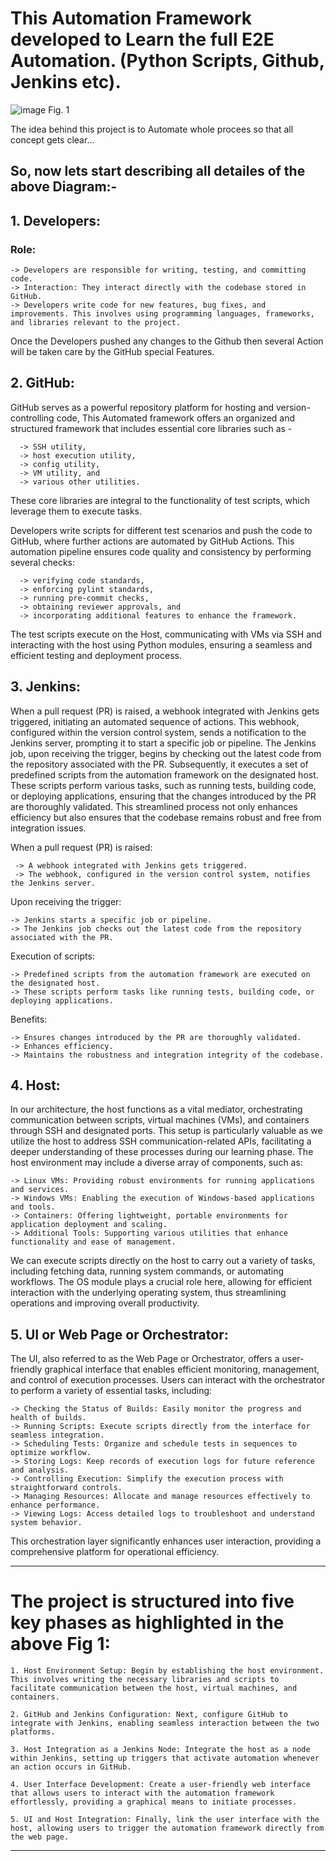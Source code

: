 # This Automation Framework developed to Learn the full E2E Automation. (Python Scripts, Github, Jenkins etc).

![image](https://github.com/user-attachments/assets/a07fda81-41f4-4d60-97c0-00b9856bb767) Fig. 1

The idea behind this project is to Automate whole procees so that all concept gets clear...

## So, now lets start describing all detailes of the above Diagram:-

## **1. Developers:**

### Role: 
    -> Developers are responsible for writing, testing, and committing code.
    -> Interaction: They interact directly with the codebase stored in GitHub. 
    -> Developers write code for new features, bug fixes, and improvements. This involves using programming languages, frameworks, and libraries relevant to the project.

Once the Developers pushed any changes to the Github then several Action will be taken care by the GitHub special Features.
 
## **2. GitHub:**

GitHub serves as a powerful repository platform for hosting and version-controlling code, This Automated framework offers an organized and structured framework that includes essential core libraries such as - 

      -> SSH utility, 
      -> host execution utility, 
      -> config utility, 
      -> VM utility, and 
      -> various other utilities. 

These core libraries are integral to the functionality of test scripts, which leverage them to execute tasks. 

Developers write scripts for different test scenarios and push the code to GitHub, where further actions are automated by GitHub Actions. 
This automation pipeline ensures code quality and consistency by performing several checks:

      -> verifying code standards, 
      -> enforcing pylint standards, 
      -> running pre-commit checks, 
      -> obtaining reviewer approvals, and 
      -> incorporating additional features to enhance the framework. 
      
The test scripts execute on the Host, communicating with VMs via SSH and interacting with the host using Python modules, ensuring a seamless and efficient testing and deployment process.

## **3. Jenkins:**

When a pull request (PR) is raised, a webhook integrated with Jenkins gets triggered, initiating an automated sequence of actions. This webhook, configured within the version control system, sends a notification to the Jenkins server, prompting it to start a specific job or pipeline. The Jenkins job, upon receiving the trigger, begins by checking out the latest code from the repository associated with the PR. Subsequently, it executes a set of predefined scripts from the automation framework on the designated host. These scripts perform various tasks, such as running tests, building code, or deploying applications, ensuring that the changes introduced by the PR are thoroughly validated. This streamlined process not only enhances efficiency but also ensures that the codebase remains robust and free from integration issues.

When a pull request (PR) is raised:

     -> A webhook integrated with Jenkins gets triggered.
     -> The webhook, configured in the version control system, notifies the Jenkins server.

Upon receiving the trigger:

    -> Jenkins starts a specific job or pipeline.
    -> The Jenkins job checks out the latest code from the repository associated with the PR.

Execution of scripts:

    -> Predefined scripts from the automation framework are executed on the designated host.
    -> These scripts perform tasks like running tests, building code, or deploying applications.

Benefits:

    -> Ensures changes introduced by the PR are thoroughly validated.
    -> Enhances efficiency.
    -> Maintains the robustness and integration integrity of the codebase.

## **4. Host:**

In our architecture, the host functions as a vital mediator, orchestrating communication between scripts, virtual machines (VMs), and containers through SSH and designated ports. This setup is particularly valuable as we utilize the host to address SSH communication-related APIs, facilitating a deeper understanding of these processes during our learning phase. The host environment may include a diverse array of components, such as:

    -> Linux VMs: Providing robust environments for running applications and services.
    -> Windows VMs: Enabling the execution of Windows-based applications and tools.
    -> Containers: Offering lightweight, portable environments for application deployment and scaling.
    -> Additional Tools: Supporting various utilities that enhance functionality and ease of management.

We can execute scripts directly on the host to carry out a variety of tasks, including fetching data, running system commands, or automating workflows. The OS module plays a crucial role here, allowing for efficient interaction with the underlying operating system, thus streamlining operations and improving overall productivity.

## **5. UI or Web Page or Orchestrator:**

The UI, also referred to as the Web Page or Orchestrator, offers a user-friendly graphical interface that enables efficient monitoring, management, and control of execution processes. Users can interact with the orchestrator to perform a variety of essential tasks, including:

    -> Checking the Status of Builds: Easily monitor the progress and health of builds.
    -> Running Scripts: Execute scripts directly from the interface for seamless integration.
    -> Scheduling Tests: Organize and schedule tests in sequences to optimize workflow.
    -> Storing Logs: Keep records of execution logs for future reference and analysis.
    -> Controlling Execution: Simplify the execution process with straightforward controls.
    -> Managing Resources: Allocate and manage resources effectively to enhance performance.
    -> Viewing Logs: Access detailed logs to troubleshoot and understand system behavior.

This orchestration layer significantly enhances user interaction, providing a comprehensive platform for operational efficiency.


-------------------------------------------------------------------------------------------------------------------------------------
# The project is structured into five key phases as highlighted in the above Fig 1:

    1. Host Environment Setup: Begin by establishing the host environment. This involves writing the necessary libraries and scripts to facilitate communication between the host, virtual machines, and containers.

    2. GitHub and Jenkins Configuration: Next, configure GitHub to integrate with Jenkins, enabling seamless interaction between the two platforms.

    3. Host Integration as a Jenkins Node: Integrate the host as a node within Jenkins, setting up triggers that activate automation whenever an action occurs in GitHub.

    4. User Interface Development: Create a user-friendly web interface that allows users to interact with the automation framework effortlessly, providing a graphical means to initiate processes.

    5. UI and Host Integration: Finally, link the user interface with the host, allowing users to trigger the automation framework directly from the web page.
-------------------------------------------------------------------------------------------------------------------------------------
